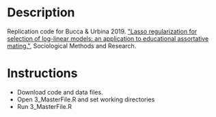 # Description

Replication code for Bucca & Urbina 2019. ["Lasso regularization for selection of log-linear models: an application to educational assortative mating."](https://doi.org/10.1177/0049124119826154), Sociological Methods and Research. 


# Instructions

- Download code and data files.
- Open 3_MasterFile.R and set working directories
- Run 3_MasterFile.R
